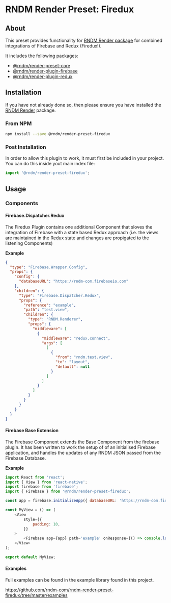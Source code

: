 # RNDM Render Preset: Firedux

## About

This preset provides functionality for [RNDM Render package](https://github.com/rndm-com/rndm-render) for combined integrations of Firebase and Redux (Firedux!).

It includes the following packages:

- [@rndm/render-preset-core](https://github.com/rndm-com/rndm-render-preset-core)
- [@rndm/render-plugin-firebase](https://github.com/rndm-com/rndm-render-plugin-firebase)
- [@rndm/render-plugin-redux](https://github.com/rndm-com/rndm-render-plugin-redux)

## Installation

If you have not already done so, then please ensure you have installed the [RNDM Render](https://github.com/rndm-com/rndm-render) package.

### From NPM

```sh
npm install --save @rndm/render-preset-firedux
```

### Post Installation

In order to allow this plugin to work, it must first be included in your project. You can do this inside yout main index file:

```javascript
import '@rndm/render-preset-firedux';
```

## Usage

### Components

#### Firebase.Dispatcher.Redux

The Firedux Plugin contains one additional Component that sloves the integration of Firebase with a state based Redux approach (i.e. the views are maintained in the Redux state and changes are propigated to the listening Components)

**Example**

```json
{
  "type": "Firebase.Wrapper.Config",
  "props": {
    "config": {
      "databaseURL": "https://rndm-com.firebaseio.com"
    },
    "children": {
      "type": "Firebase.Dispatcher.Redux",
      "props": {
        "reference": "example",
        "path": "test.view",
        "children": {
          "type": "RNDM.Renderer",
          "props": {
            "middleware": [
              {
                "middleware": "redux.connect",
                "args": [
                  [
                    {
                      "from": "rndm.test.view",
                      "to": "layout",
                      "default": null
                    }
                  ]
                ]
              }
            ]
          }
        }
      }
    }
  }
}
```

#### Firebase Base Extension

The Firebase Component extends the Base Component from the firebase plugin. It has been written to work the setup of of an initialised Firebase application, and handles the updates of any RNDM JSON passed from the Firebase Database.

**Example**

```javascript
import React from 'react';
import { View } from 'react-native';
import firebase from 'firebase';
import { Firebase } from '@rndm/render-preset-firedux';

const app = firebase.initializeApp({ databaseURL: 'https://rndm-com.firebaseio.com' }, 'myApp');

const MyView = () => (
    <View
        style={{
            padding: 10,
        }}
    >
        <Firebase app={app} path='example' onResponse={() => console.log('Success')} />
    </View>
);

export default MyView;

```

#### Examples

Full examples can be found in the example library found in this project.

https://github.com/rndm-com/rndm-render-preset-firedux/tree/master/examples
